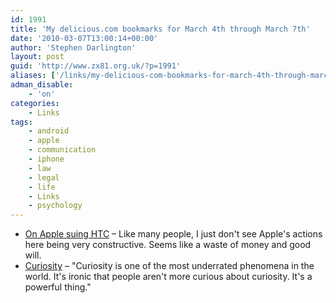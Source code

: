 ```yaml
---
id: 1991
title: 'My delicious.com bookmarks for March 4th through March 7th'
date: '2010-03-07T13:00:14+00:00'
author: 'Stephen Darlington'
layout: post
guid: 'http://www.zx81.org.uk/?p=1991'
aliases: ['/links/my-delicious-com-bookmarks-for-march-4th-through-march-7th.html']
adman_disable:
    - 'on'
categories:
    - Links
tags:
    - android
    - apple
    - communication
    - iphone
    - law
    - legal
    - life
    - Links
    - psychology
---
```


- [On Apple suing HTC](http://blog.clickablebliss.com/2010/03/03/on-apple-sueing-htc/) – Like many people, I just don't see Apple's actions here being very constructive. Seems like a waste of money and good will.
- [Curiosity](http://dilbert.com/blog/entry/curiosity/) – "Curiosity is one of the most underrated phenomena in the world. It's ironic that people aren't more curious about curiosity. It's a powerful thing."